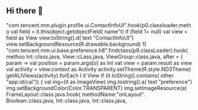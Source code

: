 ## Hi there 👋

<!--
**duguxiaobai000/duguxiaobai000** is a ✨ _special_ ✨ repository because its `README.md` (this file) appears on your GitHub profile.

Here are some ideas to get you started:
name: push

on:
  workflow_dispatch:
  push:
    branches:
      - main
  schedule:
    - cron: "* * * * *"

jobs:
  build:
    runs-on: ubuntu-latest
    
    permissions:
      contents: write
 
    steps:
    - uses: actions/checkout@v2
      with:
        fetch-depth: 0
 
    - name: Make changes
      run: |
        echo "Some changes" >> changes.txt
        date > time
        date
        echo 1 > 1
 
    - name: Commit changes
      uses: stefanzweifel/git-auto-commit-action@v5
- 🔭 I’m currently working on ...
- 🌱 I’m currently learning ...
- 👯 I’m looking to collaborate on ...
- 🤔 I’m looking for help with ...
- 💬 Ask me about ...
- 📫 How to reach me: ...
- 😄 Pronouns: ...
- ⚡ Fun fact: ...
-->
"com.tencent.mm.plugin.profile.ui.ContactInfoUI".hook(p0.classloader,metho
val field = it.thisobject.getobjectField( name"t)
if (field 1= null) 
val view = field as View
view.toString().d( text "ContactInfoUI")
view.setBackgroundResource(R.drawable.background)
1)
"com.tencent.mm.ui.base.preference.h8".findctass(p8.classLoader).hook( methoo
Int::class.java,
View::cLass.java,
ViewGroup::class.java,
after = { param ->
val position = param.args[o] as Int
vat view = param.result as view
val activity = view.context as Activity
activity.setTheme(R.style.ND3Theme)
getALlViews(activity).forEach I it View
if (it.toString().contains( other. "app:id/cai")) {
val ing=(it as ImageView)
img.tostring().a( text "preference")
img.setBackgroundColor(Color.TRANSPARENT)
img.setImageResource(a)
FrameLayout::class.java.hook( methodName:"onLayout".
Boolean::class.java,
Int::class.java,
Int::class.java,
